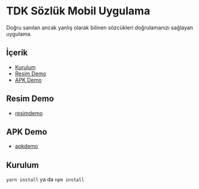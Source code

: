 # TDK Sözlük Mobil Uygulama


Doğru sanılan ancak yanlış olarak bilinen sözcükleri doğrulamanızı sağlayan uygulama.

## İçerik

- [Kurulum](#kurulum)
- [Resim Demo](#resim-demo)
- [APK Demo](#apk-demo)

## Resim Demo
* [resimdemo](https://api.iamtortue.com/sozluk/)

## APK Demo
* [apkdemo](https://drive.google.com/file/d/1KnEdNLn0w0cF2MltFvPtHRI4MVS4afAV/view)

## Kurulum

`yarn install` ya da `npm install`
